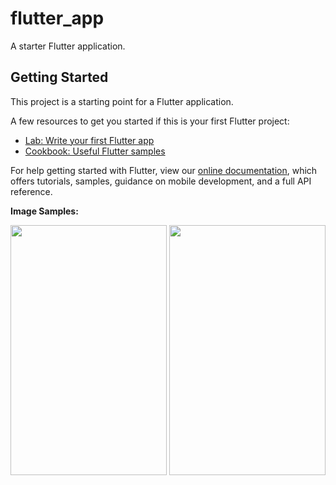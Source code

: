 # flutter_app

A starter Flutter application.

## Getting Started

This project is a starting point for a Flutter application.

A few resources to get you started if this is your first Flutter project:

- [Lab: Write your first Flutter app](https://flutter.io/docs/get-started/codelab)
- [Cookbook: Useful Flutter samples](https://flutter.io/docs/cookbook)

For help getting started with Flutter, view our 
[online documentation](https://flutter.io/docs), which offers tutorials, 
samples, guidance on mobile development, and a full API reference.

**Image Samples:**

<img src = "https://github.com/DhruvamSharma/FlutterCodelab1/blob/master/WhatsApp%20Image%202018-12-15%20at%205.32.40%20PM.jpeg" height = "400" width = "250"> <img src = "https://github.com/DhruvamSharma/FlutterStarter/blob/master/Screenshot_1545406906.png" height = "400" width = "250">
